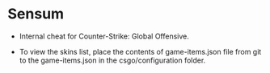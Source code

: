 # Sensum

+ Internal cheat for Counter-Strike: Global Offensive.

+ To view the skins list, place the contents of game-items.json file from git to the game-items.json in the csgo/configuration folder.
